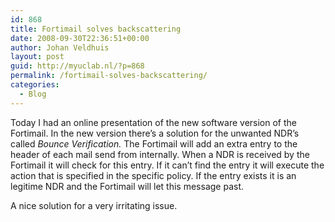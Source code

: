 ```yaml
---
id: 868
title: Fortimail solves backscattering
date: 2008-09-30T22:36:51+00:00
author: Johan Veldhuis
layout: post
guid: http://myuclab.nl/?p=868
permalink: /fortimail-solves-backscattering/
categories:
  - Blog
---
```

Today I had an online presentation of the new software version of the Fortimail. In the new version there&#8217;s a solution for the unwanted NDR&#8217;s called _Bounce Verification._ The Fortimail will add an extra entry to the header of each mail send from internally. When a NDR is received by the Fortimail it will check for this entry. If it can&#8217;t find the entry it will execute the action that is specified in the specific policy. If the entry exists it is an legitime NDR and the Fortimail will let this message past.

A nice solution for a very irritating issue.